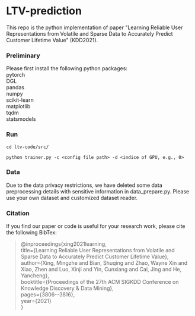 # LTV-prediction

This repo is the python implementation of paper "Learning Reliable User Representations from Volatile and Sparse Data to Accurately Predict Customer Lifetime Value" (KDD2021).

### Preliminary
Please first install the following python packages:  
pytorch  
DGL  
pandas  
numpy  
scikit-learn  
matplotlib  
tqdm  
statsmodels  



### Run
`cd ltv-code/src/`

`python trainer.py -c <config file path> -d <indice of GPU, e.g., 0>`



### Data
Due to the data privacy restrictions, we have deleted some data preprocessing details with sensitive information in data_prepare.py.
Please use your own dataset and customized dataset reader.


### Citation
If you find our paper or code is useful for your research work, please cite the following BibTex:

> @inproceedings{xing2021learning,  
  title={Learning Reliable User Representations from Volatile and Sparse Data to Accurately Predict Customer Lifetime Value},  
  author={Xing, Mingzhe and Bian, Shuqing and Zhao, Wayne Xin and Xiao, Zhen and Luo, Xinji and Yin, Cunxiang and Cai, Jing and He, Yancheng},   
  booktitle={Proceedings of the 27th ACM SIGKDD Conference on Knowledge Discovery \& Data Mining},  
  pages={3806--3816},  
  year={2021}  
}
